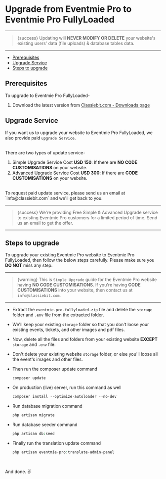 # Upgrade from Eventmie Pro to Eventmie Pro FullyLoaded

---

>{success} Updating will **NEVER MODIFY OR DELETE** your website's existing users' data (file uploads) & database tables data. 

---


- [Prerequisites](#prerequisites)
- [Upgrade Service](#upgrade-service)
- [Steps to upgrade](#Steps-to-upgrade)


<a name="prerequisites"></a> 
## Prerequisites

To upgrade to Eventmie Pro FullyLoaded-

1. Download the latest version from [Classiebit.com - Downloads page](https://classiebit.com/downloads)



<a name="upgrade-service"></a> 
## Upgrade Service

If you want us to upgrade your website to Eventmie Pro FullyLoaded, we also provide paid `upgrade Service`. 

<br>
There are two types of update service-

1. Simple Upgrade Service Cost **USD 150**: If there are **NO CODE CUSTOMISATIONS** on your website.
2. Advanced Upgrade Service Cost **USD 300**: If there are **CODE CUSTOMISATIONS** on your website.

<br>
To request paid update service, please send us an email at `info@classiebit.com` and we'll get back to you.

---

>{success} We're providing Free Simple & Advanced Upgrade service to existing Eventmie Pro customers for a limited period of time. Send us an email to get the offer.

---


<a name="Steps-to-upgrade"></a> 
## Steps to upgrade

To upgrade your existing Eventmie Pro website to Eventmie Pro FullyLoaded, then follow the below steps carefully. Please make sure you **DO NOT** miss any step.

---

>{warning} This is `Simple Upgrade` guide for the Eventmie Pro website having **NO CODE CUSTOMISATIONS**. If you're having **CODE CUSTOMISATIONS** into your website, then contact us at `info@classiebit.com`.

---

* Extract the `eventmie-pro-fullyloaded.zip` file and delete the `storage` folder and `.env` file from the extracted folder.
* We'll keep your existing `storage` folder so that you don't loose your existing events, tickets, and other images and pdf files.
* Now, delete all the files and folders from your existing website **EXCEPT** `storage` and `.env` file.
* Don't delete your existing website `storage` folder, or else you'll loose all the event's images and other files.
* Then run the composer update command

    ```php
    composer update
    ```

* On production (live) server, run this command as well

    ```php
    composer install --optimize-autoloader --no-dev
    ```

* Run database migration command

    ```php
    php artisan migrate
    ```

* Run database seeder command

    ```php
    php artisan db:seed
    ```

* Finally run the translation update command

    ```php
    php artisan eventmie-pro:translate-admin-panel
    ```

<br>

And done. ✌️